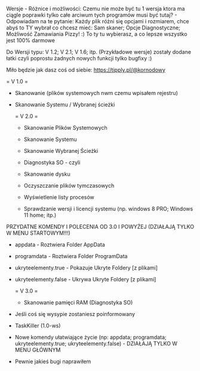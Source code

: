 Wersje - Różnice i możliwości:
Czemu nie może być tu 1 wersja ktora ma ciągle poprawki tylko całe arciwum tych programów musi być tutaj? - Odpowiadam na te pytanie: Każdy plik różni się opcjami i rozmiarem, chce abyś to TY wybrał co chcesz mieć: Sam skaner; Opcje Diagnostyczne; Możliwość Zamawiania Pizzy! :) To ty tu wybierasz, a co lepsze wszystko jest 100% darmowe

Do Wersji typu: V 1.2; V 2.1; V 1.6; itp. (Przykładowe wersje) zostały dodane łatki czyli poprostu żadnych nowych funkcji tylko bugfixy :)

Miło będzie jak dasz coś od siebie: https://tipply.pl/@kornodowy

= V 1.0 =
- Skanowanie (plików systemowych nwm czemu wpisałem rejestru)
- Skanowanie Systemu / Wybranej ścieżki

  = V 2.0 =
  - Skanowanie Plików Systemowych
  - Skanowanie Systemu
  - Skanowanie Wybranej Ścieżki

  - Diagnostyka SO - czyli
  - Skanowanie dysku
  - Oczyszczanie plików tymczasowych
  - Wyświetlenie listy procesów
  - Sprawdzanie wersji i licencji systemu (np. windows 8 PRO; Windows 11 home; itp.)

PRZYDATNE KOMENDY I POLECENIA OD 3.0 I POWYŻEJ (DZIAŁAJĄ TYLKO W MENU STARTOWYM!!!)
- appdata - Roztwiera Folder AppData
- programdata - Roztwiera Folder ProgramData
- ukryteelementy.true - Pokazuje Ukryte Foldery [z plikami]
- ukryteelementy.false - Ukrywa Ukryte Foldery [z plikami]

    = V 3.0 =
  - Skanowanie pamięci RAM (Diagnostyka SO)
- Jeśli coś się wysypie zostaniesz poinformowany
- TaskKiller (1.0-ws)
- Nowe komendy ułatwiające życie (np: appdata; programdata; ukryteelementy.true; ukryteelementy.false) - DZIAŁAJĄ TYLKO W MENU GŁÓWNYM
- Pewnie jakieś bugi naprawiłem
  
